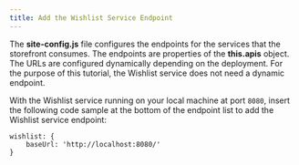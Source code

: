 ```yaml
---
title: Add the Wishlist Service Endpoint
---
```


The **site-config.js** file configures the endpoints for the services that the storefront consumes. The endpoints are properties of the **this.apis** object. The URLs are configured dynamically depending on the deployment. For the purpose of this tutorial, the Wishlist service does not need a dynamic endpoint.

With the Wishlist service running on your local machine at port `8080`, insert the following code sample at the bottom of the endpoint list to add the Wishlist service endpoint:

```
wishlist: {
    baseUrl: 'http://localhost:8080/'
}
```
